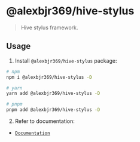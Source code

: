 # @alexbjr369/hive-stylus

> Hive stylus framework.

## Usage

1. Install `@alexbjr369/hive-stylus` package:

```bash
# npm
npm i @alexbjr369/hive-stylus -D

# yarn
yarn add @alexbjr369/hive-stylus -D

# pnpm
pnpm add @alexbjr369/hive-stylus -D
```

2. Refer to documentation:

- [`Documentation`](https://alexbleggi.netlify.app/hive/docs/css/getting-started/download)
